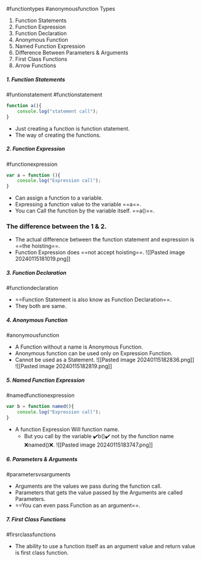 #functiontypes #anonymousfunction
Types
1. Function Statements
2. Function Expression
3. Function Declaration
4. Anonymous Function
5. Named Function Expression
6. Difference Between Parameters & Arguments
7. First Class Functions
8. Arrow Functions
##### 1. Function Statements 
#funtionstatement
#functionstatement
```js
function a(){
	console.log("statement call");
}
```
- Just creating a function is function statement.
- The way of creating the functions.
##### 2. Function Expression
#functionexpression
```js
var a = function (){
	console.log("Expression call");
}
```
- Can assign a function to a variable.
- Expressing a function value to the variable ==a==.
- You can Call the function by the variable itself. ==a()==.
### The difference between the 1 & 2.
- The actual difference between the function statement and expression is ==the hoisting==.
- Function Expression does ==not accept hoisting==.
	 ![[Pasted image 20240115181019.png]]
##### 3. Function Declaration
#functiondeclaration
- ==Function Statement is also know as Function Declaration==.
- They both are same.
##### 4. Anonymous Function
#anonymousfunction
- A Function without a name is Anonymous Function.
- Anonymous function can be used only on Expression Function. 
- Cannot be used as a Statement.
	![[Pasted image 20240115182836.png]]
	 ![[Pasted image 20240115182819.png]]
##### 5. Named Function Expression
#namedfunctionexpression
```js
var b = function named(){
	console.log("Expression call");
}
```
- A function Expression Will function name.
	- But you call by the variable ✔️b()✔️ not by the function name ❌named()❌.
	![[Pasted image 20240115183747.png]]
##### 6. Parameters & Arguments
#parametersvsarguments
- Arguments are the values we pass during the function call.
- Parameters that gets the value passed by the Arguments are called Parameters.
- ==You can even pass Function as an argument==.
##### 7. First Class Functions
#firsrclassfunctions
- The ability to use a function itself as an argument value and return value is first class function.
